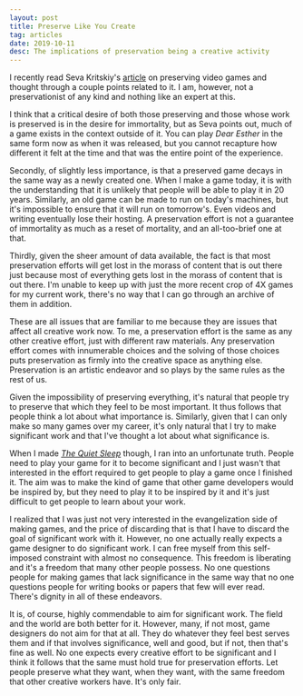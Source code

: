 ```yaml
---
layout: post
title: Preserve Like You Create
tag: articles
date: 2019-10-11
desc: The implications of preservation being a creative activity
---
```



I recently read Seva Kritskiy's [article](https://historianon.wordpress.com/2019/09/24/game-preservation-and-the-quest-for-immortality/) on preserving video games and thought through a couple points related to it. I am, however, not a preservationist of any kind and nothing like an expert at this.


I think that a critical desire of both those preserving and those whose work is preserved is in the desire for immortality, but as Seva points out, much of a game exists in the context outside of it. You can play *Dear Esther* in the same form now as when it was released, but you cannot recapture how different it felt at the time and that was the entire point of the experience.


Secondly, of slightly less importance, is that a preserved game decays in the same way as a newly created one. When I make a game today, it is with the understanding that it is unlikely that people will be able to play it in 20 years. Similarly, an old game can be made to run on today's machines, but it's impossible to ensure that it will run on tomorrow's. Even videos and writing eventually lose their hosting. A preservation effort is not a guarantee of immortality as much as a reset of mortality, and an all-too-brief one at that.


Thirdly, given the sheer amount of data available, the fact is that most preservation efforts will get lost in the morass of content that is out there just because most of everything gets lost in the morass of content that is out there. I'm unable to keep up with just the more recent crop of 4X games for my current work, there's no way that I can go through an archive of them in addition.


These are all issues that are familiar to me because they are issues that affect all creative work now. To me, a preservation effort is the same as any other creative effort, just with different raw materials. Any preservation effort comes with innumerable choices and the solving of those choices puts preservation as firmly into the creative space as anything else. Preservation is an artistic endeavor and so plays by the same rules as the rest of us.


Given the impossibility of preserving everything, it's natural that people try to preserve that which they feel to be most important. It thus follows that people think a lot about what importance is. Similarly, given that I can only make so many games over my career, it's only natural that I try to make significant work and that I've thought a lot about what significance is.


When I made [*The Quiet Sleep*](https://store.steampowered.com/app/724510/The_Quiet_Sleep/) though, I ran into an unfortunate truth. People need to play your game for it to become significant and I just wasn't that interested in the effort required to get people to play a game once I finished it. The aim was to make the kind of game that other game developers would be inspired by, but they need to play it to be inspired by it and it's just difficult to get people to learn about your work.


I realized that I was just not very interested in the evangelization side of making games, and the price of discarding that is that I have to discard the goal of significant work with it. However, no one actually really expects a game designer to do significant work. I can free myself from this self-imposed constraint with almost no consequence. This freedom is liberating and it's a freedom that many other people possess. No one questions people for making games that lack significance in the same way that no one questions people for writing books or papers that few will ever read. There's dignity in all of these endeavors.


It is, of course, highly commendable to aim for significant work. The field and the world are both better for it. However, many, if not most, game designers do not aim for that at all. They do whatever they feel best serves them and if that involves significance, well and good, but if not, then that's fine as well. No one expects every creative effort to be significant and I think it follows that the same must hold true for preservation efforts. Let people preserve what they want, when they want, with the same freedom that other creative workers have. It's only fair.

